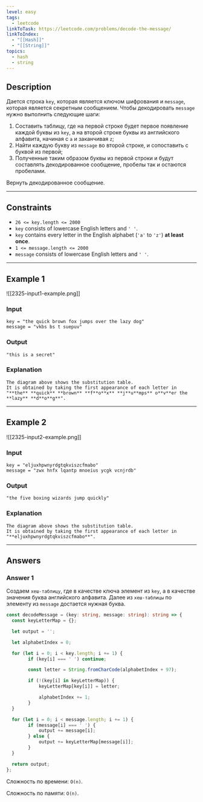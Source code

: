 ```yaml
---
level: easy
tags:
  - leetcode
linkToTask: https://leetcode.com/problems/decode-the-message/
linkToIndex:
  - "[[Hash]]"
  - "[[String]]"
topics:
  - hash
  - string
---
```

## Description

Дается строка `key`, которая является ключом шифрования и `message`, которая является секретным сообщением. Чтобы декодировать `message` нужно выполнить следующие шаги:
1. Составить таблицу, где на первой строке будет первое появление каждой буквы из `key`, а на второй строке буквы из английского алфавита, начиная с `a` и заканчивая `z`;
2. Найти каждую букву из `message` во второй строке, и сопоставить с буквой из первой;
3. Полученные таким образом буквы из первой строки и будут составлять декодированное сообщение, пробелы так и остаются пробелами.

Вернуть декодированное сообщение.

---
## Constraints

- `26 <= key.length <= 2000`
- `key` consists of lowercase English letters and `' '`.
- `key` contains every letter in the English alphabet (`'a'` to `'z'`) **at least once**.
- `1 <= message.length <= 2000`
- `message` consists of lowercase English letters and `' '`.

---
## Example 1

![[2325-input1-example.png]]

### Input

```
key = "the quick brown fox jumps over the lazy dog"
message = "vkbs bs t suepuv"
```
### Output

```
"this is a secret"
```
### Explanation

```
The diagram above shows the substitution table.
It is obtained by taking the first appearance of each letter in "**the** **quick** **brown** **f**o**x** **j**u**mps** o**v**er the **lazy** **d**o**g**".
```

---
## Example 2

![[2325-input2-example.png]]

### Input

```
key = "eljuxhpwnyrdgtqkviszcfmabo"
message = "zwx hnfx lqantp mnoeius ycgk vcnjrdb"
```
### Output

```
"the five boxing wizards jump quickly"
```
### Explanation

```
The diagram above shows the substitution table.
It is obtained by taking the first appearance of each letter in "**eljuxhpwnyrdgtqkviszcfmabo**".
```

---
## Answers

### Answer 1

Создаем `хеш-таблицу`, где в качестве ключа элемент из `key`, а в качестве значения буква английского алфавита. Далее из `хеш-таблицы` по элементу из `message` достается нужная буква.

```typescript
const decodeMessage = (key: string, message: string): string => {
  const keyLetterMap = {};

  let output = '';

  let alphabetIndex = 0;

  for (let i = 0; i < key.length; i += 1) {
		if (key[i] === ' ') continue;

		const letter = String.fromCharCode(alphabetIndex + 97);

		if (!(key[i] in keyLetterMap)) {
			keyLetterMap[key[i]] = letter;

			alphabetIndex += 1;
		}
  }

  for (let i = 0; i < message.length; i += 1) {
		if (message[i] === ' ') {
			output += message[i];
		} else {
			output += keyLetterMap[message[i]];
		}
  }

  return output;
};
```

Сложность по времени: `O(n)`.

Сложность по памяти: `O(n)`.

